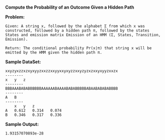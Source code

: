 **Compute the Probability of an Outcome Given a Hidden Path**

**Problem:**
	
	Given: A string x, followed by the alphabet Σ from which x was constructed, followed by a hidden path π, followed by the states States and emission matrix Emission of an HMM (Σ, States, Transition, Emission).
	
	Return: The conditional probability Pr(x|π) that string x will be emitted by the HMM given the hidden path π.
	
**Sample DataSet:**
	
	xxyzyxzzxzxyxyyzxxzzxxyyxxyxyzzxxyzyzxzxxyxyyzxxzx
	--------
	x   y   z
	--------
	BBBAAABABABBBBBBAAAAAABAAAABABABBBBBABAABABABABBBB
	--------
	A   B
	--------
		x   y   z
	A   0.612   0.314   0.074 
	B   0.346   0.317   0.336

**Sample Output:**
	
	1.93157070893e-28
